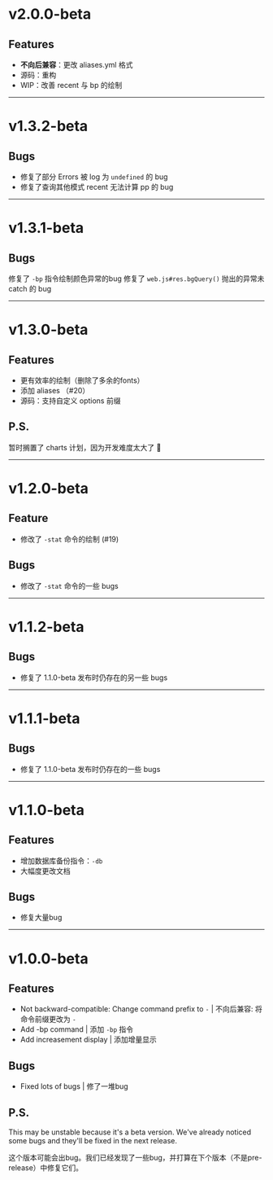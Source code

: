 # v2.0.0-beta
## Features
- **不向后兼容**：更改 aliases.yml 格式
- 源码：重构
- WIP：改善 recent 与 bp 的绘制

---

# v1.3.2-beta
## Bugs
- 修复了部分 Errors 被 log 为 `undefined` 的 bug
- 修复了查询其他模式 recent 无法计算 pp 的 bug

---

# v1.3.1-beta
## Bugs
修复了 `-bp` 指令绘制颜色异常的bug
修复了 `web.js#res.bgQuery()` 抛出的异常未 catch 的 bug

---

# v1.3.0-beta
## Features
- 更有效率的绘制（删除了多余的fonts）
- 添加 aliases （#20）
- 源码：支持自定义 options 前缀
## P.S.
暂时搁置了 charts 计划，因为开发难度太大了 :thinking:

---

# v1.2.0-beta
## Feature
- 修改了 `-stat` 命令的绘制 (#19)
## Bugs
- 修改了 `-stat` 命令的一些 bugs


---

# v1.1.2-beta
## Bugs
- 修复了 1.1.0-beta 发布时仍存在的另一些 bugs

---

# v1.1.1-beta
## Bugs
- 修复了 1.1.0-beta 发布时仍存在的一些 bugs

---

# v1.1.0-beta
## Features
- 增加数据库备份指令：`-db`
- 大幅度更改文档
## Bugs
- 修复大量bug

---

# v1.0.0-beta
## Features
- Not backward-compatible: Change command prefix to `-` | 不向后兼容: 将命令前缀更改为 `-`
- Add -bp command | 添加 `-bp` 指令
- Add increasement display | 添加增量显示
## Bugs
- Fixed lots of bugs | 修了一堆bug
## P.S.
This may be unstable because it's a beta version. We've already noticed some bugs and they'll be fixed in the next release.

这个版本可能会出bug。我们已经发现了一些bug，并打算在下个版本（不是pre-release）中修复它们。

